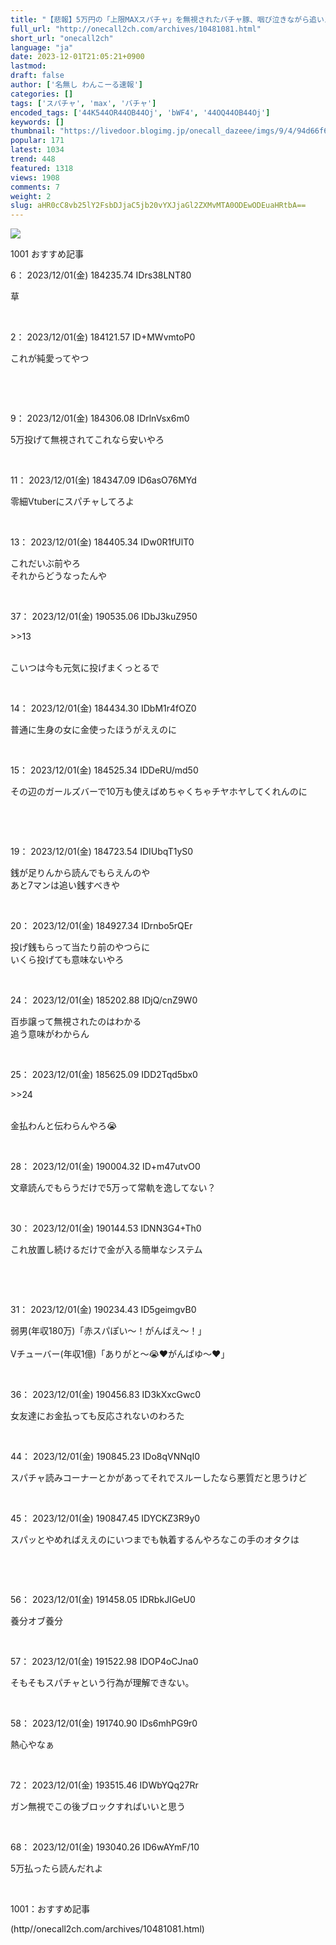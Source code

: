 ```yaml
---
title: "【悲報】5万円の「上限MAXスパチャ」を無視されたバチャ豚、咽び泣きながら追いスパチャするｗｗｗｗ "
full_url: "http://onecall2ch.com/archives/10481081.html"
short_url: "onecall2ch"
language: "ja"
date: 2023-12-01T21:05:21+0900
lastmod: 
draft: false
author: ['名無し わんこーる速報']
categories: []
tags: ['スパチャ', 'max', 'バチャ']
encoded_tags: ['44K544OR44OB44Oj', 'bWF4', '44OQ44OB44Oj']
keywords: []
thumbnail: "https://livedoor.blogimg.jp/onecall_dazeee/imgs/9/4/94d66f64-s.jpg"
popular: 171
latest: 1034
trend: 448
featured: 1318
views: 1908
comments: 7
weight: 2
slug: aHR0cC8vb25lY2FsbDJjaC5jb20vYXJjaGl2ZXMvMTA0ODEwODEuaHRtbA==
---
```


![](https://livedoor.blogimg.jp/onecall_dazeee/imgs/9/4/94d66f64-s.jpg)

<div> <p class='name2'> 1001 おすすめ記事</p> <p class='name2'>6： 2023/12/01(金) 184235.74 IDrs38LNT80</p><p class='onecall'> 草 <br></p><br> <p class='name2'>2： 2023/12/01(金) 184121.57 ID+MWvmtoP0</p><p class='onecall'><p> これが純愛ってやつ </p><br></p><br> <p class='name2'>9： 2023/12/01(金) 184306.08 IDrlnVsx6m0</p><p class='onecall'> 5万投げて無視されてこれなら安いやろ <br></p><br> <p class='name2'>11： 2023/12/01(金) 184347.09 ID6asO76MYd</p><p class='onecall'> 零細Vtuberにスパチャしてろよ <br></p><br> <p class='name2'>13： 2023/12/01(金) 184405.34 IDw0R1fUlT0</p><p class='onecall'> これだいぶ前やろ <br> それからどうなったんや <br></p><br> <p class='name2'>37： 2023/12/01(金) 190535.06 IDbJ3kuZ950</p><p class='onecall'> <p class='anchor'>>>13</p> <br> こいつは今も元気に投げまくっとるで <br></p><br> <p class='name2'>14： 2023/12/01(金) 184434.30 IDbM1r4fOZ0</p><p class='onecall'> 普通に生身の女に金使ったほうがええのに <br></p><br> <p class='name2'>15： 2023/12/01(金) 184525.34 IDDeRU/md50</p><p class='onecall'><p> その辺のガールズバーで10万も使えばめちゃくちゃチヤホヤしてくれんのに </p><br></p><br> <p class='name2'>19： 2023/12/01(金) 184723.54 IDIUbqT1yS0</p><p class='onecall'> 銭が足りんから読んでもらえんのや <br> あと7マンは追い銭すべきや <br></p><br> <p class='name2'>20： 2023/12/01(金) 184927.34 IDrnbo5rQEr</p><p class='onecall'> 投げ銭もらって当たり前のやつらに <br> いくら投げても意味ないやろ <br></p><br> <p class='name2'>24： 2023/12/01(金) 185202.88 IDjQ/cnZ9W0</p><p class='onecall'> 百歩譲って無視されたのはわかる <br> 追う意味がわからん <br></p><br> <p class='name2'>25： 2023/12/01(金) 185625.09 IDD2Tqd5bx0</p><p class='onecall'> <p class='anchor'>>>24</p> <br> 金払わんと伝わらんやろ😭 <br></p><br> <p class='name2'>28： 2023/12/01(金) 190004.32 ID+m47utvO0</p><p class='onecall'> 文章読んでもらうだけで5万って常軌を逸してない？ <br></p><br> <p class='name2'>30： 2023/12/01(金) 190144.53 IDNN3G4+Th0</p><p class='onecall'><p> これ放置し続けるだけで金が入る簡単なシステム </p><br></p><br> <p class='name2'>31： 2023/12/01(金) 190234.43 ID5geimgvB0</p><p class='onecall'> 弱男(年収180万)「赤スパぽい～！がんばえ～！」 <br> <br> Vチューバー(年収1億)「ありがと～😭♥がんばゆ～♥」 <br></p><br> <p class='name2'>36： 2023/12/01(金) 190456.83 ID3kXxcGwc0</p><p class='onecall'> 女友達にお金払っても反応されないのわろた <br></p><br> <p class='name2'>44： 2023/12/01(金) 190845.23 IDo8qVNNqI0</p><p class='onecall'> スパチャ読みコーナーとかがあってそれでスルーしたなら悪質だと思うけど <br></p><br> <p class='name2'>45： 2023/12/01(金) 190847.45 IDYCKZ3R9y0</p><p class='onecall'><p> スパッとやめればええのにいつまでも執着するんやろなこの手のオタクは <br></p><br></p><br> <p class='name2'>56： 2023/12/01(金) 191458.05 IDRbkJIGeU0</p><p class='onecall'> 養分オブ養分 <br></p><br> <p class='name2'>57： 2023/12/01(金) 191522.98 IDOP4oCJna0</p><p class='onecall'> そもそもスパチャという行為が理解できない。 <br></p><br> <p class='name2'>58： 2023/12/01(金) 191740.90 IDs6mhPG9r0</p><p class='onecall'> 熱心やなぁ <br></p><br> <p class='name2'>72： 2023/12/01(金) 193515.46 IDWbYQq27Rr</p><p class='onecall'> ガン無視でこの後ブロックすればいいと思う <br></p><br> <p class='name2'>68： 2023/12/01(金) 193040.26 ID6wAYmF/10</p><p class='onecall'> 5万払ったら読んだれよ <br></p><br> <p class='name2'>1001：おすすめ記事</p> </div>

(http//onecall2ch.com/archives/10481081.html)
